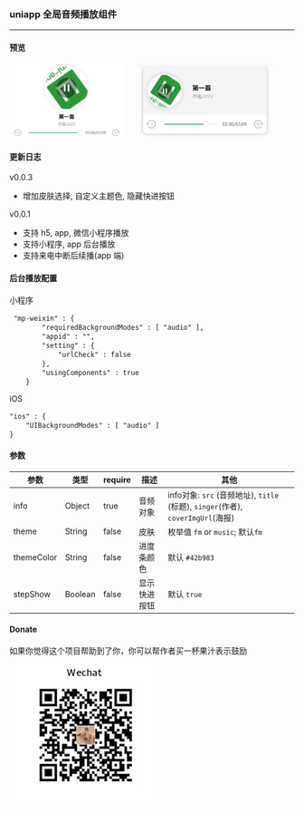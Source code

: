 ### uniapp 全局音频播放组件

---
#### 预览
<img src="screenshop/../screenshot/music.png" style="width:200px">
<img src="screenshop/../screenshot/fm.png" style="width:240px;margin-left: 20px">

#### 更新日志
v0.0.3

- 增加皮肤选择,  自定义主题色, 隐藏快进按钮

v0.0.1
- 支持 h5, app, 微信小程序播放
- 支持小程序, app 后台播放
- 支持来电中断后续播(app 端)

#### 后台播放配置

小程序

```
 "mp-weixin" : {
		"requiredBackgroundModes" : [ "audio" ],
        "appid" : "",
        "setting" : {
            "urlCheck" : false
        },
        "usingComponents" : true
    }
```

iOS

```
"ios" : {
    "UIBackgroundModes" : [ "audio" ]
}
```
#### 参数

参数 | 类型 | require | 描述 | 其他
-|-|-|-|-
info | Object | true | 音频对象 | info对象: `src` (音频地址), `title` (标题), `singer`(作者), `coverImgUrl`(海报)
theme | String | false | 皮肤 | 枚举值 `fm` or `music`;  默认`fm`
themeColor | String | false | 进度条颜色 | 默认 `#42b983`
stepShow | Boolean | false | 显示快进按钮 | 默认 `true`

#### Donate
如果你觉得这个项目帮助到了你，你可以帮作者买一杯果汁表示鼓励

![wechat](./screenshot/wechat.jpg)